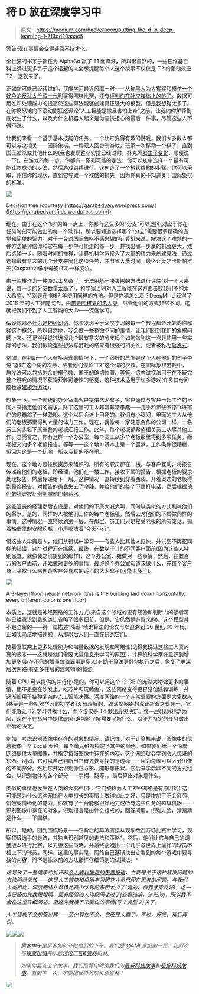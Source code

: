 # 将 D 放在深度学习中

> 原文：<https://medium.com/hackernoon/putting-the-d-in-deep-learning-1-713dd20aaac5>

警告:现在事情会变得非常不技术化。

全世界的书呆子都在为 AlphaGo 赢了 T1 而疯狂，所以很自然的，一些在维基百科上读过更多关于这个话题的人会想提醒每个人这个故事不仅仅是 T2 的轰动效应 T3，这就来了。

正如你可能已经读过的，[深度学习](https://hackernoon.com/tagged/deep-learning)最近风靡一时——从[称黑人为大猩猩](http://www.cnet.com/news/google-apologizes-for-algorithm-mistakenly-calling-black-people-gorillas/)和[模仿一个好色的反犹太千禧一代](http://www.complex.com/life/2016/03/microsoft-tay-tweets-about-sex-hitler)到赢得围棋比赛，还有[评判你在社交媒体上的帖子](http://news.mit.edu/2015/csail-deep-learning-algorithm-predicts-photo-memorability-near-human-levels-1215)。数据可用性和处理能力的提高使这些算法能够创建真正强大的模型。但是我想得太多了。在你愤怒地向下滚动到狂怒评论“人工智能是撒旦害怕上帝”之前，让我向你解释到底发生了什么，以及为什么机器人起义是你应该担心的最后一件事，尽管这些人不得不说。

让我们来看一个基于基本技能的任务，一个让它变得有趣的游戏，我们大多数人都可以与之相关——国际象棋。一种双人回合制游戏，玩家一次移动一个棋子，直到国王被杀或其他什么的(我也发现整个安排已经过时，扑克牌[发生了变化](http://whiteknucklecards.com/history/briefhistory.html)，顺便说一下)。在游戏的每一步，你都有一系列可能的走法，你可以从中选择一个最有可能让你成功的走法，然后游戏继续进行。这创造了一个树状结构的步骤，你可以采取，评估你的现状，直到它导致一个残酷的损失，因为你真的不知道关于国际象棋的标准。

![](img/4519937e23d5a738acc14656b9ccc4a4.png)

Decision tree (courtesy [https://garabedyan.wordpress.com/](https://garabedyan.files.wordpress.com/))

现在，由于在这个“树”的每一点上，你都有这么多的“分支”可以选择(对应于你在任何时刻可能做出的每一个动作)，所以要知道选择哪个“分支”需要很多精确的直觉和简单的智力。对于一台对国际象棋不感兴趣的计算机来说，解决这个难题的一种方法是评估你和它在每一步中可能走的每一步，并找出哪一步赢的机会更大，然后选择一步。随着时间的推移，计算机科学家投入了大量的精力来创建算法，通过选择最有意义的几个分支来简化这项任务，并节省大量时间，最终让天才卡斯帕罗夫(Kasparov)像小母狗(T3)一样哭泣。

由于围棋作为一种游戏太复杂了，无法用基于决策树的方法进行评估(对一个人来说，每一步的分支数量[太高了](https://imgflip.com/s/meme/Too-Damn-High.jpg))，科学家当时对人工智能在这方面击败我们不抱太大希望，特别是在 1997 年使用同样的方法。但是你猜怎么着？DeepMind 获得了 2016 年的人工智能奖金，由[击败围棋界的名人录](http://www.koreaherald.com/view.php?ud=20160315001039)，尽管他们的方式非常不同。这就把我们带到了人工智能的大 D——深度学习。

假设你熟悉[什么是神经网络](http://arxiv.org/pdf/cs/0308031.pdf)，你会发现关于深度学习的每一个教程都会开始向你解释这个概念，所以自然地，我会做一些稍微不同的事情。让我们回到我们的象棋问题上来。还记得我说过选择几个最有意义的分支吗？如何做到这一点是使用一些实际的想法，我们假设这些想法与游戏的结果有很强的相关性，或者被称为[启发式](https://www.wikiwand.com/en/Heuristic_(computer_science))。

例如，在判断一个人有多愚蠢的情况下，一个很好的启发是这个人在他们的句子中说“喜欢”这个词的次数，或者他们谈论“T2”这个词的次数。在国际象棋游戏中，启发法可以包括剩余的棋子数、国王的确切位置、[等等](https://www.research.ibm.com/deepblue/meet/html/d.3.2.html)。这些试探法用于在不玩完整个游戏的情况下获得获胜可能性的感觉，这种技术适用于许多游戏(许多其他问题也被[建模为游戏](https://www.wikiwand.com/en/Algorithmic_game_theory))。

想象一下，一个传统的办公室向客户提供艺术盒子，客户通过与客户一起工作的不同人来指定他们的需求。除了这里的工人非常非常愚蠢——几乎和那些不停飞进窗户的愚蠢鸽子一样聪明。这个以后会派上用场的。我们有小隔间，里面的工人从他们的老板那里得到大量的体力工作。现在，就像每一家随意合作的公司一样，一名员工向多名下属重叠的老板汇报工作。此外，每个老板都希望相关员工从事其他工作。总而言之，你有这样一个办公室，每个员工从多个老板那里得到多项任务，而老板又向多个老板报告，等等——这个地方基本上是一个噩梦，工作条件很糟糕，但因为这是一个比喻，所以我真的不在乎。

现在，这个地方是按照资历来组织的。所有的职员都在一楼，与客户互动，将报告传递给他们的老板，即经理，他们在一楼工作，接收下属的报告，根据老板的要求处理报告，然后传递给下一层。这种情况一直持续到穿着西装、开着奥迪的老板得到最终报告，对报告的愚蠢失去了冷静，并给他们的每个下属打电话，然后[根据他们的错误按比例削减他们的薪水](https://www.wikiwand.com/en/Backpropagation)。

这些沮丧的经理然后去底层，对他们的下属大喊大叫，同时以类似的方式削减他们的薪水，是的，同样的人被他们工作的每个老板吼，然后去对他们的下属做同样的事情。这种情况一直持续到第一层，在那里，员工们只是接受老板的所有废话，抓着抽屉里的安眠药瓶，小声嘟囔着“今天不行”。

但这些人毕竟是人，他们从错误中学习——有些人比其他人更快，并试图不再犯同样的错误，这个过程还在继续。最终，在数以千计的不同客户面前(因为这些人特别愚蠢，就像我之前提到的那样)，这个办公室开始做对一些事情，然后，在数百万的客户面前，开始做对更多的事情，最终整个办公室知道该做什么，在每个客户身上寻找什么来创造客户会喜欢的适当的艺术盒子([可能太多了](http://www.cosmopolitan.com/sex-love/g4035/weirdest-objects-people-have-had-sex-with/))。

![](img/fa8e735d2d9dccd9114fca09330ae85d.png)

A 3-layer(floor) neural network (this is the building laid down horizontally, every different color is one floor)

本质上，这就是神经网络的工作方式(来自这个领域的更有经验和判断力的读者可能已经意识到我的类比省略了很多细节，但是，它仍然是有意义的)。这个模型并不是全新的——第一篇描述“降薪”精确算法的论文可以追溯到 20 世纪 60 年代，正如我简洁地描述的[，从那以后人们一直在研究它们。](http://people.idsia.ch/~juergen/who-invented-backpropagation.html)

随着互联网上更多处理能力和海量数据的发明和可用性(记得我说过这些工人真的真的很笨——这就是他们需要大量信息来学习的原因)，计算机科学家在意识到增加更多层(在不同的增量位置雇用更多人)有助于算法更好地执行之后，恢复了更深层次网络(有更多楼层的建筑物)的概念。

随着 GPU 可以提供的并行化(是的，你可以用这个 12 GB 的庞然大物做更多的事情，而不是坐在沙发上，吃芯片和玩鳕鱼)，这些网络变得更容易创建和训练，并逐渐被用于各种复杂的人工智能决策。深度网络的一个非常重要的方面是大多数人(甚至是一些机器学习的初学者)没有理解的，即深度网络的真正新奇之处在于，它们能够让 T2 学习寻找什么，而不仅仅是 T4 做出最终决定。每一层(我将称之为层，现在不在括号中提供底层)确切地了解需要了解什么，以便为特定的任务做出正确的决定。

例如，考虑识别图像中存在的对象的情况。请记住，对于计算机来说，图像中的信息就像一个 Excel 表格，每个单元格都指定了其中的颜色。如果我们给一个深度网络提供大量图像，并指定每张图像中存在的内容，这个网络就会学到令人惊讶的东西。例如，它可以自己判断出它首先要寻找的是边缘——因为边缘可以区分图像的不同部分。然后它开始识别像正方形、圆形等形状。它后来学会以不同的方式组合，以识别物体的各个部分——手柄、腿等。，最后算出对象是什么。

类似的事情也发生在人类的大脑中(不，它们被称为人工*神经*网络是有原因的),这可能是为什么这些网络在人类擅长的事情上做得如此之好，只是增加了不会疲劳、饥饿或情绪化的能力，你就有了一台能够很好地完成所有这些任务的超级机器——识别图像中存在的对象，识别语言是由什么组成的，回答问题，识别人脸，猜猜猜是什么——下围棋。

所以，是的，回到围棋场景——它背后的算法直接从观察数百万场比赛中学习，观察顶级选手的走法，并独自识别常见的走法和策略*。然后，他们让它与自己的调整版本进行比赛，以完善这些策略，并最终创造出一个几乎与世界上最好的球员不相上下的球员。同样，这里的事实是，网络自己逐渐找出它看到的每个游戏中要寻找的内容，而不是像以前的方法那样仔细策划的试探法。*

*这导致了一些健康的批评和[令人难以置信的愚蠢报道](http://www.theguardian.com/technology/2016/mar/15/sour-grapes-at-facebook-over-googles-ai-victory)，主要是关于这种解决问题的方法明显低效——这是人工智能和机器学习研究人员已经在思考的问题。与我们人类相比，深度网络从每场比赛中学到的东西太少了(是的，自我感觉良好)，这一点已经由比我更聪明、更有经验的人详细阐述过了(查看链接，该死的)，所以我不会在这里详细阐述，但这为我接下来要说的事情(写？类型？)关于。*

*人工智能不会接管世界——至少现在不会，它还是太蠢了。不过，好吧，稍后再说。*

*[![](img/50ef4044ecd4e250b5d50f368b775d38.png)](http://bit.ly/HackernoonFB)**[![](img/979d9a46439d5aebbdcdca574e21dc81.png)](https://goo.gl/k7XYbx)**[![](img/2930ba6bd2c12218fdbbf7e02c8746ff.png)](https://goo.gl/4ofytp)*

> *[黑客中午](http://bit.ly/Hackernoon)是黑客如何开始他们的下午。我们是 [@AMI](http://bit.ly/atAMIatAMI) 家庭的一员。我们现在[接受投稿](http://bit.ly/hackernoonsubmission)并乐意[讨论广告&赞助](mailto:partners@amipublications.com)机会。*
> 
> *如果你喜欢这个故事，我们推荐你阅读我们的[最新科技故事](http://bit.ly/hackernoonlatestt)和[趋势科技故事](https://hackernoon.com/trending)。直到下一次，不要把世界的现实想当然！*

*[![](img/be0ca55ba73a573dce11effb2ee80d56.png)](https://goo.gl/Ahtev1)*